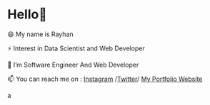 # Hello👋

😄 My name is Rayhan 

⚡ Interest in Data Scientist and Web Developer

🌱 I’m Software Engineer And Web Developer

📫 You can reach me on :  [Instagram](https://www.instagram.com/spcyl_/) /[Twitter](https://twitter.com/Rayhan26901596)/ [My Portfolio Website](https://rayhan-01.netlify.app/)

a

